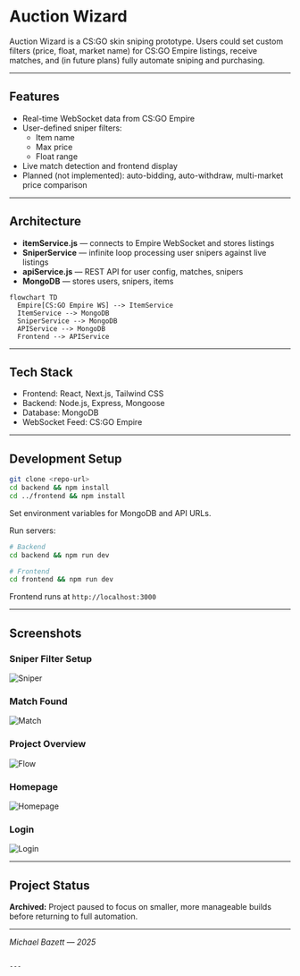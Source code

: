 
# Auction Wizard

Auction Wizard is a CS:GO skin sniping prototype. Users could set custom filters (price, float, market name) for CS:GO Empire listings, receive matches, and (in future plans) fully automate sniping and purchasing.

---

## Features

- Real-time WebSocket data from CS:GO Empire
- User-defined sniper filters:
  - Item name
  - Max price
  - Float range
- Live match detection and frontend display
- Planned (not implemented): auto-bidding, auto-withdraw, multi-market price comparison

---

## Architecture

- **itemService.js** — connects to Empire WebSocket and stores listings
- **SniperService** — infinite loop processing user snipers against live listings
- **apiService.js** — REST API for user config, matches, snipers
- **MongoDB** — stores users, snipers, items

```mermaid
flowchart TD
  Empire[CS:GO Empire WS] --> ItemService
  ItemService --> MongoDB
  SniperService --> MongoDB
  APIService --> MongoDB
  Frontend --> APIService
```
---
## Tech Stack

- Frontend: React, Next.js, Tailwind CSS
- Backend: Node.js, Express, Mongoose
- Database: MongoDB
- WebSocket Feed: CS:GO Empire

---

## Development Setup

```bash
git clone <repo-url>
cd backend && npm install
cd ../frontend && npm install
```

Set environment variables for MongoDB and API URLs.

Run servers:

```bash
# Backend
cd backend && npm run dev

# Frontend
cd frontend && npm run dev
```

Frontend runs at `http://localhost:3000`

---

## Screenshots

### Sniper Filter Setup
![Sniper](./docs/frontendsniper.png)

### Match Found
![Match](./docs/frontendsnipershowingmatch.png)

### Project Overview
![Flow](./docs/projectoverviewflow.png)

### Homepage
![Homepage](./docs/frontendhomepage.png)

### Login
![Login](./docs/frontendlogin.png)

---

## Project Status

**Archived:** Project paused to focus on smaller, more manageable builds before returning to full automation.

---

_Michael Bazett — 2025_
```

---
